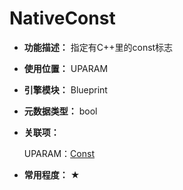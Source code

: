 ﻿# NativeConst

- **功能描述：** 指定有C++里的const标志

- **使用位置：** UPARAM

- **引擎模块：** Blueprint

- **元数据类型：** bool

- **关联项：**

  UPARAM：[Const](../../Specifier/UPARAM/Blueprint/Const/Const.md)

- **常用程度：** ★